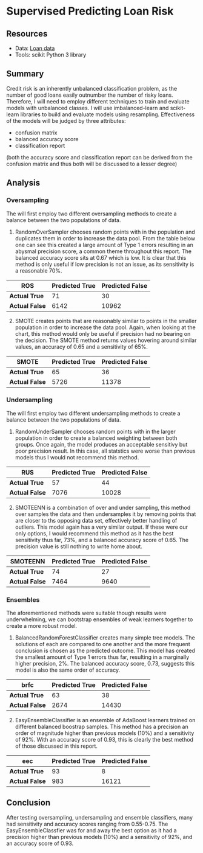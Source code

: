 # Supervised Predicting Loan Risk

## Resources
- Data: [Loan data](https://github.com/JasmeerSangha/ML_LoanRisk/blob/master/LoanStats_2019Q1.zip)
- Tools: scikit Python 3 library

## Summary
Credit risk is an inherently unbalanced classification problem, as the number of good loans easily outnumber the number of risky loans. Therefore, I will need to employ different techniques to train and evaluate models with unbalanced classes. I will use imbalanced-learn and scikit-learn libraries to build and evaluate models using resampling. Effectiveness of the models will be judged by three attributes:
- confusion matrix
- balanced accuracy score
- classification report

(both the accuracy score and classification report can be derived from the confusion matrix and thus both will be discussed to a lesser degree)
## Analysis
### Oversampling
The will first employ two different oversampling methods to create a balance between the two populations of data. 
1. RandomOverSampler chooses random points with in the population and duplicates them in order to increase the data pool. From the table below one can see this created a large amount of Type 1 errors resulting in an abysmal precision score, a common theme throughout this report. The balanced accuracy score sits at 0.67 which is low. It is clear that this method is only useful if low precision is not an issue, as its sensitivity is a reasonable 70%.


ROS | Predicted True | Predicted False
--- | --- | ---
**Actual True** | 71 | 30
**Actual False** | 6142 | 10962



2. SMOTE creates points that are reasonably similar to points in the smaller population in order to increase the data pool. Again, when looking at the chart, this method would only be useful if precision had no bearing on the decision. The SMOTE method returns values hovering around similar values, an accuracy of 0.65 and a sensitivity of 65%.


SMOTE | Predicted True | Predicted False
--- | --- | ---
**Actual True** | 65 | 36
**Actual False** | 5726 | 11378


### Undersampling
The will first employ two different undersampling methods to create a balance between the two populations of data. 
1. RandomUnderSampler chooses random points with in the larger population in order to create a balanced weighting between both groups. Once again, the model produces an acceptable sensitivy but poor precision result. In this case, all statstics were worse than previous models thus I would not recommend this method.

RUS | Predicted True | Predicted False
--- | --- | ---
**Actual True** | 57 | 44
**Actual False** | 7076 | 10028



2. SMOTEENN is a combination of over and under sampling, this method over samples the data and then undersamples it by removing points that are closer to ths opposing data set, effectively better handling of outliers. This model again has a very similar output. If these were our only options, I would recommend this method as it has the best sensitivity thus far, 73%, and a balanced accuracy score of 0.65. The precision value is still nothing to write home about.


SMOTEENN | Predicted True | Predicted False
--- | --- | ---
**Actual True** | 74 | 27
**Actual False** | 7464 | 9640

### Ensembles

The aforementioned methods were suitable though results were underwhelming, we can bootstrap ensembles of weak learners together to create a more robust model.

1. BalancedRandomForestClassifier creates many simple tree models. The solutions of each are compared to one another and the more frequent conclusion is chosen as the predicted outcome. This model has created the smallest amount of Type 1 errors thus far, resulting in a marginally higher precision, 2%. The balanced accuracy score, 0.73, suggests this model is also the same order of accuracy.

brfc | Predicted True | Predicted False
--- | --- | ---
**Actual True** | 63 | 38
**Actual False** | 2674 | 14430

2. EasyEnsembleClassifier is an ensemble of AdaBoost learners trained on different balanced boostrap samples. This method has a precision an order of magnitude higher than previous models (10%) and a sensitivity of 92%. With an accuracy score of 0.93, this is clearly the best method of those discussed in this report. 


eec | Predicted True | Predicted False
--- | --- | ---
**Actual True** | 93 | 8
**Actual False** | 983 | 16121


## Conclusion

After testing oversampling, undersampling and ensemble classifiers, many had sensitivity and accuracy scores ranging from 0.55-0.75. The EasyEnsembleClassfier was for and away the best option as it had a precision higher than previous models (10%) and a sensitivity of 92%, and an accuracy score of 0.93.
